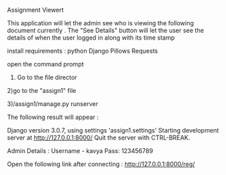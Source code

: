 Assignment Viewert

This application will let the admin see who is viewing the following document currently . The "See Details" button will let the user see the
details of when the user logged in along with its time stamp 

install requirements :
python 
Django 
Pillows
Requests



open the command prompt
1) Go to the file director

2)go to the "assign1" file

3)/assign1/manage.py runserver


The following result will appear :

Django version 3.0.7, using settings 'assign1.settings'
Starting development server at http://127.0.0.1:8000/
Quit the server with CTRL-BREAK.



Admin Details :  Username - kavya
                 Pass: 123456789

Open the following link after connecting : http://127.0.0.1:8000/reg/














